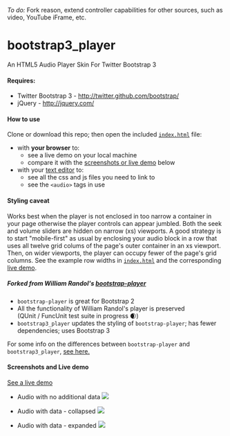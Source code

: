 *To do:* Fork reason, extend controller capabilities for other sources, such as video, YouTube iFrame, etc.

bootstrap3_player
================

An HTML5 Audio Player Skin For Twitter Bootstrap 3

#### Requires:

  * Twitter Bootstrap 3 - http://twitter.github.com/bootstrap/
  * jQuery - http://jquery.com/

#### How to use

Clone or download this repo; then open the included [`index.html`](index.html) file: 
-  with **your browser** to:  
    -  see a live demo on your local machine 
    -  compare it with the [screenshots or live demo](#screenshots) below
- with your [text editor](index.html) to:
    -  see all the css and js files you need to link to
    -  see the `<audio>`  tags in use

#### Styling caveat

Works best when the player is not enclosed in too narrow a container in your page otherwise the player controls can appear jumbled. Both the seek and volume sliders are hidden on narrow (xs) viewports. A good strategy is to start "mobile-first" as usual by enclosing your audio block in a row that uses all twelve grid colums of the page's outer container in an xs viewport. Then, on wider viewports, the player can occupy fewer of the page's grid columns. See the example row widths in  [`index.html`](index.html) and the corresponding [live demo](http://playerdemo.iainhouston.com).   

##### Forked from William Randol's [bootstrap-player](https://github.com/WilliamRandol/bootstrap-player)

 -  `bootstrap-player` is great for Bootstrap 2
 -  All the functionality of William Randol's player is preserved   
 (QUnit / FuncUnit test suite in progress :waxing_crescent_moon:)
 -  `bootstrap3_player` updates the styling of `bootstrap-player`; has fewer dependencies; uses Bootstrap 3

For some info on the differences between `bootstrap-player` and `bootstrap3_player`, [see here.](CHANGES.md)


#### <a name="screenshots">Screenshots and Live demo

[See a live demo](http://playerdemo.iainhouston.com)

-  Audio with no additional data ![](screenshots/bPlayer_demo_data_no.png?raw=true)

-  Audio with data - collapsed ![](screenshots/bPlayer_demo_data_0.png?raw=true)

-  Audio with data - expanded ![](screenshots/bPlayer_demo_data_1.png?raw=true)




